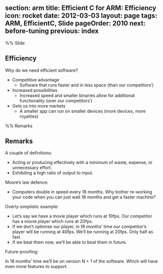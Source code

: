 section: arm
title: Efficient C for ARM: Efficiency
icon: rocket
date: 2012-03-03
layout: page
tags: ARM, EfficientC, Slide
pageOrder: 2010
next: before-tuning
previous: index
----

%% Slide

## Efficiency

Why do we need efficient software?

* Competitive advantage
  * Software that runs faster and in less space (than our competitors’)
* Increased possibilities
  * Increased speed and smaller binaries allow for additional functionality (over our competitors’)
* Gets us into more markets
  * A smaller app can run on smaller devices (more devices, more royalties)

%% Remarks

## Remarks

A couple of definitions:

* Acting or producing effectively with a minimum of waste, expense, or unnecessary effort.
* Exhibiting a high ratio of output to input.

Moore’s law defence:

* Computers double in speed every 18 months. Why bother re-working your code when you can just wait 18 months and get a faster machine?

Overly-simplistic example:

* Let’s say we have a movie player which runs at 10fps. Our competitor has a movie player which runs at 20fps.
* If we don’t optimise our player, in 18 months’ time our competitor’s player will be running at 40fps. We’ll be running at 20fps. Only half as fast.
* If we beat them now, we’ll be able to beat them in future.

Future-proofing:

In 18 months’ time we’ll be on version N + 1 of the software. Which will have even more features to support.
